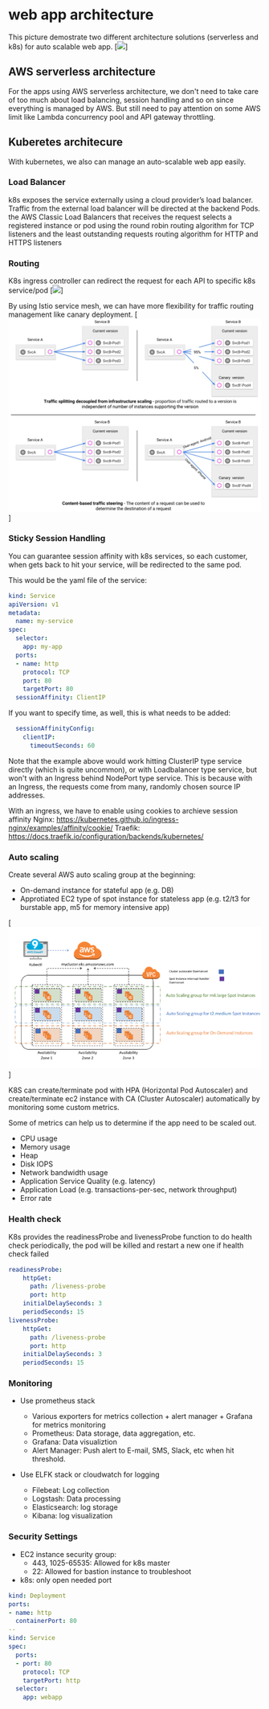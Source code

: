 <!--
title: 'web app architecture'
description: 'This AWS lambda function will terminate AWS EC2 instance daily when the last commit of specific github repository:branch is older than 3 days.'
layout: Doc
framework: v1
platform: AWS
language: nodeJS
authorName: 'Tony Lee'
-->
# web app architecture
This picture demostrate two different architecture solutions (serverless and k8s) for auto scalable web app.
[![](https://raw.githubusercontent.com/dogzzdogzz/web-app-architecture/master/webapp_architecutr.jpg)]

## AWS serverless architecture

For the apps using AWS serverless architecture, we don't need to take care of too much about load balancing, session handling and so on since everything is managed by AWS. But still need to pay attention on some AWS limit like Lambda concurrency pool and API gateway throttling.

## Kuberetes architecure
With kubernetes, we also can manage an auto-scalable web app easily.

### Load Balancer
k8s exposes the service externally using a cloud provider’s load balancer. Traffic from the external load balancer will be directed at the backend Pods. the AWS Classic Load Balancers that receives the request selects a registered instance or pod using the round robin routing algorithm for TCP listeners and the least outstanding requests routing algorithm for HTTP and HTTPS listeners

### Routing
K8s ingress controller can redirect the request for each API to specific k8s service/pod
[![](https://raw.githubusercontent.com/dogzzdogzz/web-app-architecture/master/ingress-controller.jpg)]

By using Istio service mesh, we can have more flexibility for traffic routing management like canary deployment.
[![](https://raw.githubusercontent.com/dogzzdogzz/web-app-architecture/master/istio-TrafficManagementOverview.jpg)]

### Sticky Session Handling
You can guarantee session affinity with k8s services, so each customer, when gets back to hit your service, will be redirected to the same pod.

This would be the yaml file of the service:

```yaml
kind: Service
apiVersion: v1
metadata:
  name: my-service
spec:
  selector:
    app: my-app
  ports:
  - name: http
    protocol: TCP
    port: 80
    targetPort: 80
  sessionAffinity: ClientIP
```

If you want to specify time, as well, this is what needs to be added:

```yaml
  sessionAffinityConfig:
    clientIP:
      timeoutSeconds: 60
```

Note that the example above would work hitting ClusterIP type service directly (which is quite uncommon), or with Loadbalancer type service, but won't with an Ingress behind NodePort type service.
This is because with an Ingress, the requests come from many, randomly chosen source IP addresses.

With an ingress, we have to enable using cookies to archieve session affinity
Nginx: https://kubernetes.github.io/ingress-nginx/examples/affinity/cookie/
Traefik: https://docs.traefik.io/configuration/backends/kubernetes/

### Auto scaling
Create several AWS auto scaling group at the beginning:
- On-demand instance for stateful app (e.g. DB)
- Approtiated EC2 type of spot instance for stateless app (e.g. t2/t3 for burstable app, m5 for memory intensive app)

[![](https://raw.githubusercontent.com/dogzzdogzz/web-app-architecture/master/aws-auto-scaling.png)]

K8S can create/terminate pod with HPA (Horizontal Pod Autoscaler) and create/terminate ec2 instance with CA (Cluster Autoscaler) automatically by monitoring some custom metrics.

Some of metrics can help us to determine if the app need to be scaled out.
- CPU usage
- Memory usage
- Heap
- Disk IOPS
- Network bandwidth usage
- Application Service Quality (e.g. latency)
- Application Load (e.g. transactions-per-sec, network throughput)
- Error rate

### Health check
K8s provides the readinessProbe and livenessProbe function to do health check periodically, the pod will be killed and restart a new one if health check failed

```yaml
readinessProbe:
    httpGet:
      path: /liveness-probe
      port: http
    initialDelaySeconds: 3
    periodSeconds: 15
livenessProbe:
    httpGet:
      path: /liveness-probe
      port: http
    initialDelaySeconds: 3
    periodSeconds: 15
```

### Monitoring
- Use prometheus stack
  - Various exporters for metrics collection + alert manager + Grafana for metrics monitoring
  - Prometheus: Data storage, data aggregation, etc.
  - Grafana: Data visualiztion
  - Alert Manager: Push alert to E-mail, SMS, Slack, etc when hit threshold.
  
- Use ELFK stack or cloudwatch for logging
  - Filebeat: Log collection
  - Logstash: Data processing
  - Elasticsearch: log storage
  - Kibana: log visualization

### Security Settings
- EC2 instance security group:
  - 443, 1025-65535: Allowed for k8s master
  - 22: Allowed for bastion instance to troubleshoot
- k8s: only open needed port
```yaml
kind: Deployment
ports:
- name: http
  containerPort: 80
--
kind: Service
spec:
  ports:
  - port: 80
    protocol: TCP
    targetPort: http
  selector:
    app: webapp
```